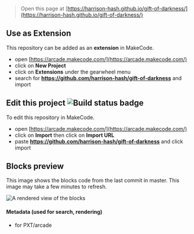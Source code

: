  


> Open this page at [https://harrison-hash.github.io/gift-of-darkness/](https://harrison-hash.github.io/gift-of-darkness/)

## Use as Extension

This repository can be added as an **extension** in MakeCode.

* open [https://arcade.makecode.com/](https://arcade.makecode.com/)
* click on **New Project**
* click on **Extensions** under the gearwheel menu
* search for **https://github.com/harrison-hash/gift-of-darkness** and import

## Edit this project ![Build status badge](https://github.com/harrison-hash/gift-of-darkness/workflows/MakeCode/badge.svg)

To edit this repository in MakeCode.

* open [https://arcade.makecode.com/](https://arcade.makecode.com/)
* click on **Import** then click on **Import URL**
* paste **https://github.com/harrison-hash/gift-of-darkness** and click import

## Blocks preview

This image shows the blocks code from the last commit in master.
This image may take a few minutes to refresh.

![A rendered view of the blocks](https://github.com/harrison-hash/gift-of-darkness/raw/master/.github/makecode/blocks.png)

#### Metadata (used for search, rendering)

* for PXT/arcade
<script src="https://makecode.com/gh-pages-embed.js"></script><script>makeCodeRender("{{ site.makecode.home_url }}", "{{ site.github.owner_name }}/{{ site.github.repository_name }}");</script>
